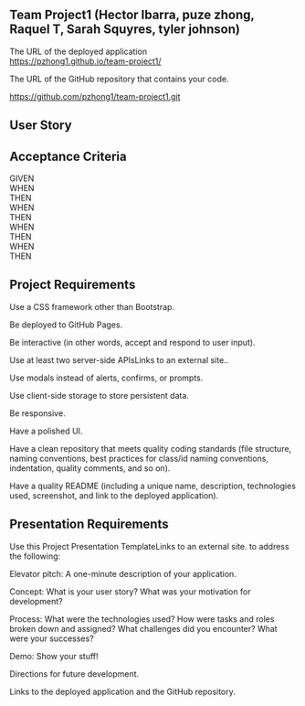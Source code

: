  ## Team Project1 (Hector Ibarra, puze zhong, Raquel T, Sarah   Squyres, tyler johnson)  

The URL of the deployed application  
https://pzhong1.github.io/team-project1/


The URL of the GitHub repository that contains your code.

https://github.com/pzhong1/team-project1.git

 ## User Story  



## Acceptance Criteria  
GIVEN   
WHEN   
THEN   
WHEN   
THEN   
WHEN   
THEN   
WHEN   
THEN   


## Project Requirements
Use a CSS framework other than Bootstrap.  

Be deployed to GitHub Pages.  

Be interactive (in other words, accept and respond to user input).  

Use at least two server-side APIsLinks to an external site..  

Use modals instead of alerts, confirms, or prompts.  

Use client-side storage to store persistent data.  

Be responsive.  

Have a polished UI.  

Have a clean repository that meets quality coding standards (file structure, naming conventions, best practices for class/id naming     conventions, indentation, quality comments, and so on).  

Have a quality README (including a unique name, description, technologies used, screenshot, and link to the deployed application).  


## Presentation Requirements
Use this Project Presentation TemplateLinks to an external site.   to address the following:  

Elevator pitch: A one-minute description of your application.  

Concept: What is your user story? What was your motivation for development?  

Process: What were the technologies used? How were tasks and roles broken down and assigned? What challenges did you encounter? What were   your successes?  

Demo: Show your stuff!  

Directions for future development.  

Links to the deployed application and the GitHub repository.  
